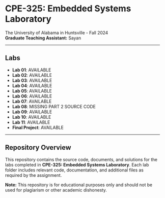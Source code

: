 # CPE-325: Embedded Systems Laboratory

The University of Alabama in Huntsville - Fall 2024  
**Graduate Teaching Assistant:** Sayan 

---

## Labs 

- **Lab 01**: AVAILABLE
- **Lab 02**: AVAILABLE
- **Lab 03**: AVAILABLE 
- **Lab 04**: AVAILABLE
- **Lab 05**: AVAILABLE
- **Lab 06**: AVAILABLE  
- **Lab 07**: AVAILABLE  
- **Lab 08**: MISSING PART 2 SOURCE CODE
- **Lab 09**: AVAILABLE
- **Lab 10**: AVAILABLE
- **Lab 11**: AVAILABLE
- **Final Project**: AVAILABLE

---

## Repository Overview
This repository contains the source code, documents, and solutions for the labs completed in **CPE-325: Embedded Systems Laboratory**. Each lab folder includes relevant code, documentation, and additional files as required by the assignment.


**Note:** This repository is for educational purposes only and should not be used for plagiarism or other academic dishonesty.
